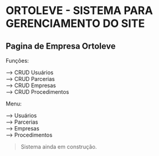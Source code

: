 # ORTOLEVE - SISTEMA PARA GERENCIAMENTO DO SITE  

## Pagina de Empresa Ortoleve  

Funções:  

--> CRUD Usuários    
--> CRUD Parcerias    
--> CRUD Empresas  
--> CRUD Procedimentos     

Menu:  

--> Usuários  
--> Parcerias  
--> Empresas  
--> Procedimentos      

> Sistema ainda em construção.